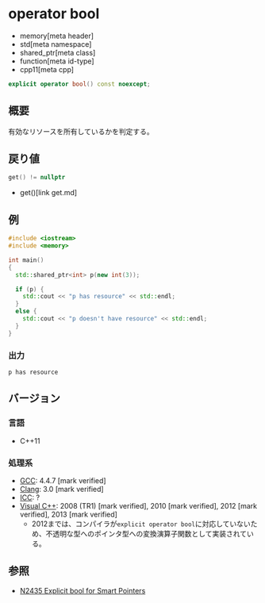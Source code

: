 # operator bool
* memory[meta header]
* std[meta namespace]
* shared_ptr[meta class]
* function[meta id-type]
* cpp11[meta cpp]

```cpp
explicit operator bool() const noexcept;
```

## 概要
有効なリソースを所有しているかを判定する。


## 戻り値

```cpp
get() != nullptr
```
* get()[link get.md]


## 例
```cpp example
#include <iostream>
#include <memory>

int main()
{
  std::shared_ptr<int> p(new int(3));

  if (p) {
    std::cout << "p has resource" << std::endl;
  }
  else {
    std::cout << "p doesn't have resource" << std::endl;
  }
}
```

### 出力
```
p has resource
```

## バージョン
### 言語
- C++11

### 処理系
- [GCC](/implementation.md#gcc): 4.4.7 [mark verified]
- [Clang](/implementation.md#clang): 3.0 [mark verified]
- [ICC](/implementation.md#icc): ?
- [Visual C++](/implementation.md#visual_cpp): 2008 (TR1) [mark verified], 2010 [mark verified], 2012 [mark verified], 2013 [mark verified]
	- 2012までは、コンパイラが`explicit operator bool`に対応していないため、不透明な型へのポインタ型への変換演算子関数として実装されている。


## 参照
- [N2435 Explicit bool for Smart Pointers](http://www.open-std.org/jtc1/sc22/wg21/docs/papers/2007/n2435.htm)
